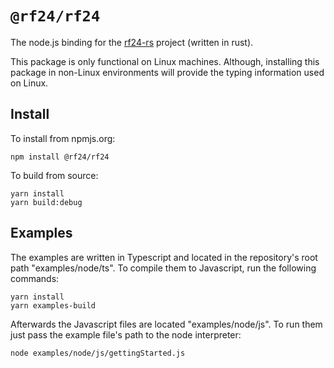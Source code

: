 # `@rf24/rf24`

The node.js binding for the [rf24-rs] project (written in rust).

[rf24-rs]: https://github.com/nRF24/rf24-rs

This package is only functional on Linux machines.
Although, installing this package in non-Linux environments will
provide the typing information used on Linux.

## Install

To install from npmjs.org:

```text
npm install @rf24/rf24
```

To build from source:

```text
yarn install
yarn build:debug
```

## Examples

The examples are written in Typescript and located in the repository's root path "examples/node/ts".
To compile them to Javascript, run the following commands:

```text
yarn install
yarn examples-build
```

Afterwards the Javascript files are located "examples/node/js".
To run them just pass the example file's path to the node interpreter:

```text
node examples/node/js/gettingStarted.js
```
